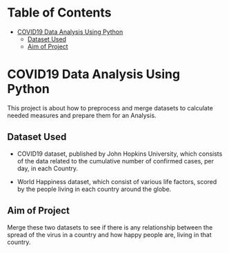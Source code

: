 Table of Contents
=================

   * [COVID19 Data Analysis Using Python](#covid19-data-analysis-using-python)
      * [Dataset Used ](#dataset-used-)
      * [Aim of Project](#aim-of-project)
# COVID19 Data Analysis Using Python
This project is about how to preprocess and merge datasets to calculate needed measures and prepare them for an Analysis. 

## Dataset Used 

* COVID19 dataset, published by John Hopkins University, which consists of the data related to the cumulative number of confirmed cases, per day, in each Country.

* World Happiness dataset, which consist of various life factors, scored by the people living in each country around the globe.

## Aim of Project

Merge these two datasets to see if there is any relationship between the spread of the virus in a country and how happy people are, living in that country.

